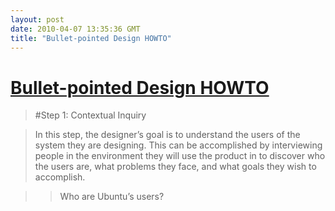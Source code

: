 ```yaml
---
layout: post
date: 2010-04-07 13:35:36 GMT
title: "Bullet-pointed Design HOWTO"
---
```

# [Bullet-pointed Design HOWTO](http://jboriss.wordpress.com/2010/04/07/that-pesky-design-process/)

> #Step 1: Contextual Inquiry

> In this step, the designer’s goal is to understand the users of the system they are designing. This can be accomplished by interviewing people in the environment they will use the product in to discover who the users are, what problems they face, and what goals they wish to accomplish.

> > Who are Ubuntu’s users?


